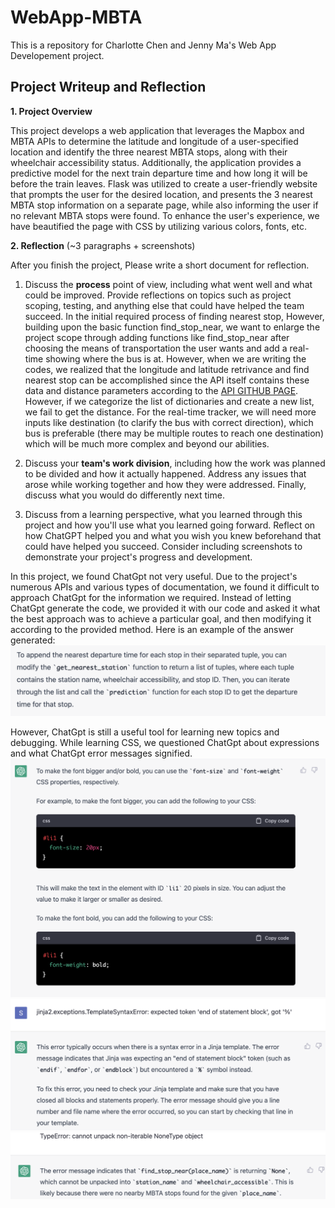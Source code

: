 # WebApp-MBTA
 This is a repository for Charlotte Chen and Jenny Ma's Web App Developement project.

## Project Writeup and Reflection


**1. Project Overview**   

 This project develops a web application that leverages the Mapbox and MBTA APIs to determine the latitude and longitude of a user-specified location and identify the three nearest MBTA stops, along with their wheelchair accessibility status. Additionally, the application provides a predictive model for the next train departure time and how long it will be before the train leaves. Flask was utilized to create a user-friendly website that prompts the user for the desired location, and presents the 3 nearest MBTA stop information on a separate page, while also informing the user if no relevant MBTA stops were found. To enhance the user's experience, we have beautified the page with CSS by utilizing various colors, fonts, etc.

**2. Reflection** (~3 paragraphs + screenshots)

After you finish the project, Please write a short document for reflection.

1. Discuss the **process** point of view, including what went well and what could be improved. Provide reflections on topics such as project scoping, testing, and anything else that could have helped the team succeed.
   In the initial required process of finding nearest stop, 
   However, building upon the basic function find_stop_near, we want to enlarge the project scope through adding functions like find_stop_near after choosing the means of transportation the user wants and add a real-time showing where the bus is at. However, when we are writing the codes, we realized that the longitude and latitude retrivance and find nearest stop can be accomplished since the API itself contains these data and distance parameters according to the [API GITHUB PAGE](https://api-v3.mbta.com/docs/swagger/index.html#/Stop/ApiWeb_StopController_index). However, if we categorize the list of dictionaries and create a new list, we fail to get the distance. For the real-time tracker, we will need more inputs like destination (to clarify the bus with correct direction), which bus is preferable (there may be multiple routes to reach one destination) which will be much more complex and beyond our abilities.  


2. Discuss your **team's work division**, including how the work was planned to be divided and how it actually happened. Address any issues that arose while working together and how they were addressed. Finally, discuss what you would do differently next time.

3. Discuss from a learning perspective, what you learned through this project and how you'll use what you learned going forward. Reflect on how ChatGPT helped you and what you wish you knew beforehand that could have helped you succeed. Consider including screenshots to demonstrate your project's progress and development.


 In this project, we found ChatGpt not very useful. Due to the project's numerous APIs and various types of documentation, we found it difficult to approach ChatGpt for the information we required. Instead of letting ChatGpt generate the code, we provided it with our code and asked it what the best approach was to achieve a particular goal, and then modifying it according to the provided method. Here is an example of the answer generated:
![images/general question.png](https://github.com/msy011015/Web-App-Development-Project-/blob/main/images/general%20question.png)
 
 However, ChatGpt is still a useful tool for learning new topics and debugging. While learning CSS, we questioned ChatGpt about expressions and what ChatGpt error messages signified.
![images/CSS.png](https://github.com/msy011015/Web-App-Development-Project-/blob/main/images/CSS.png)
![images/debug.png](https://github.com/msy011015/Web-App-Development-Project-/blob/main/images/debug.png)
![images/debug2.png](https://github.com/msy011015/Web-App-Development-Project-/blob/main/images/debug2.png)

